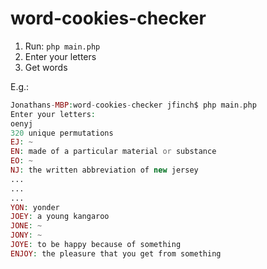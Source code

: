 # word-cookies-checker

1. Run: `php main.php`
2. Enter your letters
3. Get words

E.g.:
```php
Jonathans-MBP:word-cookies-checker jfinch$ php main.php
Enter your letters:
oenyj
320 unique permutations
EJ: ~
EN: made of a particular material or substance
EO: ~
NJ: the written abbreviation of new jersey
...
...
...
YON: yonder
JOEY: a young kangaroo
JONE: ~
JONY: ~
JOYE: to be happy because of something
ENJOY: the pleasure that you get from something

```